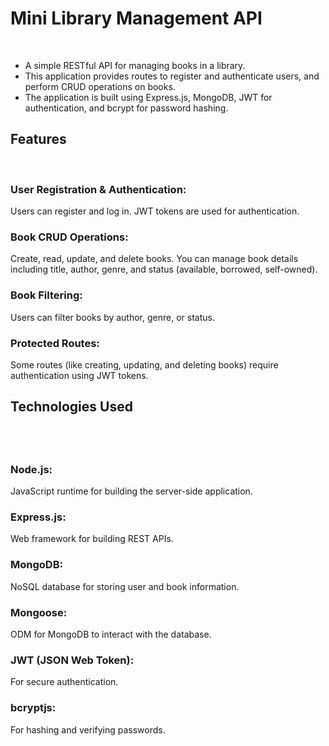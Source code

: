 <h1>Mini Library Management API</h1><br>
<ul><li>A simple RESTful API for managing books in a library.</li> <li>This application provides routes to register and authenticate users, and perform CRUD operations on books. </li><li>The application is built using Express.js, MongoDB, JWT for authentication, and bcrypt for password hashing.</li></ul>

<h2>Features</h2><br>
<h3>User Registration & Authentication:</h3> Users can register and log in. JWT tokens are used for authentication.<br>
<h3>Book CRUD Operations:</h3> Create, read, update, and delete books. You can manage book details including title, author, genre, and status (available, borrowed, self-owned).<br>
<h3>Book Filtering:</h3> Users can filter books by author, genre, or status.<br>
<h3>Protected Routes:</h3> Some routes (like creating, updating, and deleting books) require authentication using JWT tokens.<br>
<h2>Technologies Used<h2><br>
<h3>Node.js:</h3> JavaScript runtime for building the server-side application.<br>
<h3>Express.js: </h3>Web framework for building REST APIs.<br>
<h3>MongoDB: </h3>NoSQL database for storing user and book information.<br>
<h3>Mongoose:</h3> ODM for MongoDB to interact with the database.<br>
<h3>JWT (JSON Web Token):</h3> For secure authentication.<br>
<h3>bcryptjs: </h3>For hashing and verifying passwords.<br>
